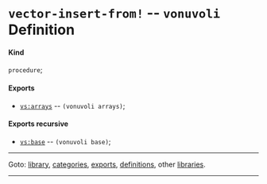 

<a id='definition__vonuvoli__vector-insert-from_21'></a>

# `vector-insert-from!` -- `vonuvoli` Definition


<a id='definition__vonuvoli__vector-insert-from_21__kind'></a>

#### Kind

`procedure`;


<a id='definition__vonuvoli__vector-insert-from_21__exports'></a>

#### Exports

 * [`vs:arrays`](../../vonuvoli/exports/vs_3a_arrays.md#export__vonuvoli__vs_3a_arrays) -- `(vonuvoli arrays)`;


<a id='definition__vonuvoli__vector-insert-from_21__exports-recursive'></a>

#### Exports recursive

 * [`vs:base`](../../vonuvoli/exports/vs_3a_base.md#export__vonuvoli__vs_3a_base) -- `(vonuvoli base)`;

----

Goto: [library](../../vonuvoli/_index.md#library__vonuvoli), [categories](../../vonuvoli/categories/_index.md#toc__vonuvoli__categories), [exports](../../vonuvoli/exports/_index.md#toc__vonuvoli__exports), [definitions](../../vonuvoli/definitions/_index.md#toc__vonuvoli__definitions), other [libraries](../../_libraries.md#toc__libraries).

----

